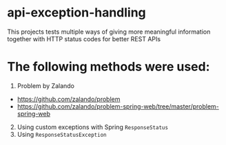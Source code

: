 # api-exception-handling

This projects tests multiple ways of giving more meaningful information together with HTTP status codes for better REST APIs
 
# The following methods were used: 

   1. Problem by Zalando 
   - https://github.com/zalando/problem
   - https://github.com/zalando/problem-spring-web/tree/master/problem-spring-web  
   2. Using custom exceptions with Spring ```ResponseStatus```
   3. Using ```ResponseStatusException```
